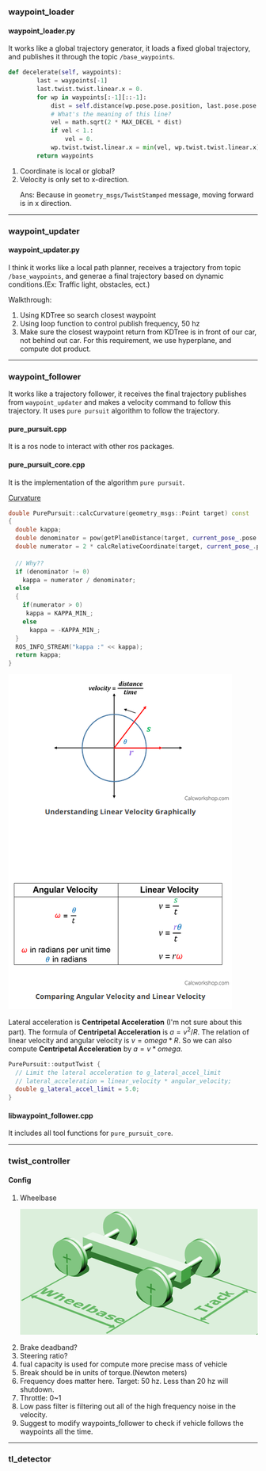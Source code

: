 ### waypoint_loader

#### waypoint_loader.py

It works like a global trajectory generator, it loads a fixed global trajectory, and publishes it through the topic `/base_waypoints`.

```python
def decelerate(self, waypoints):
        last = waypoints[-1]
        last.twist.twist.linear.x = 0.
        for wp in waypoints[:-1][::-1]:
            dist = self.distance(wp.pose.pose.position, last.pose.pose.position)
            # What's the meaning of this line?
            vel = math.sqrt(2 * MAX_DECEL * dist)
            if vel < 1.:
                vel = 0.
            wp.twist.twist.linear.x = min(vel, wp.twist.twist.linear.x)
        return waypoints
```

1. Coordinate is local or global?
2. Velocity is only set to x-direction.<p>
   Ans: Because in `geometry_msgs/TwistStamped` message, moving forward is in x direction.
---

### waypoint_updater

#### waypoint_updater.py

I think it works like a local path planner, receives a trajectory from topic `/base_waypoints`, and generae a final trajectory based on dynamic conditions.(Ex: Traffic light, obstacles, ect.)

Walkthrough:<p>
1. Using KDTree so search closest waypoint
2. Using loop function to control publish frequency, 50 hz
3. Make sure the closest waypoint return from KDTree is in front of our car, not behind out car. For this requirement, we use hyperplane, and compute dot product.

---

### waypoint_follower

It works like a trajectory follower, it receives the final trajectory publishes from `waypoint_updater` and makes a velocity command to follow this trajectory. It uses `pure pursuit` algorithm to follow the trajectory.

#### pure_pursuit.cpp

It is a ros node to interact with other ros packages.

#### pure_pursuit_core.cpp

It is the implementation of the algorithm `pure pursuit`.

[Curvature](https://www.khanacademy.org/math/multivariable-calculus/multivariable-derivatives/differentiating-vector-valued-functions/a/curvature)

```c++
double PurePursuit::calcCurvature(geometry_msgs::Point target) const
{
  double kappa;
  double denominator = pow(getPlaneDistance(target, current_pose_.pose.position), 2);
  double numerator = 2 * calcRelativeCoordinate(target, current_pose_.pose).y;

  // Why??
  if (denominator != 0)
    kappa = numerator / denominator;
  else
  {
    if(numerator > 0)
     kappa = KAPPA_MIN_;
    else
      kappa = -KAPPA_MIN_;
  }
  ROS_INFO_STREAM("kappa :" << kappa);
  return kappa;
}
```

![Relation between linear velocity and angular velocity](./imgs/linear_and_angular_velocity.png)

Lateral acceleration is **Centripetal Acceleration** (I'm not sure about this part). The formula of **Centripetal Acceleration** is $a=v^2/R$. The relation of linear velocity and angular velocity is $v=omega*R$. So we can also compute **Centripetal Acceleration** by $a=v*omega$.
```c++
PurePursuit::outputTwist {
  // Limit the lateral acceleration to g_lateral_accel_limit
  // lateral_acceleration = linear_velocity * angular_velocity;
  double g_lateral_accel_limit = 5.0;
}
```

#### libwaypoint_follower.cpp

It includes all tool functions for `pure_pursuit_core`.

---

### twist_controller

#### Config

1. Wheelbase<p>
   ![Wheelbase](./imgs/Wheelbase_and_Track.png)
2. Brake deadband?
3. Steering ratio?
4. fual capacity is used for compute more precise mass of vehicle
5. Break should be in units of torque.(Newton meters)
6. Frequency does matter here. Target: 50 hz. Less than 20 hz will shutdown.
7. Throttle: 0~1
8. Low pass filter is filtering out all of the high frequency noise in the velocity.
9. Suggest to modify waypoints_follower to check if vehicle follows the waypoints all the time.

---

### tl_detector